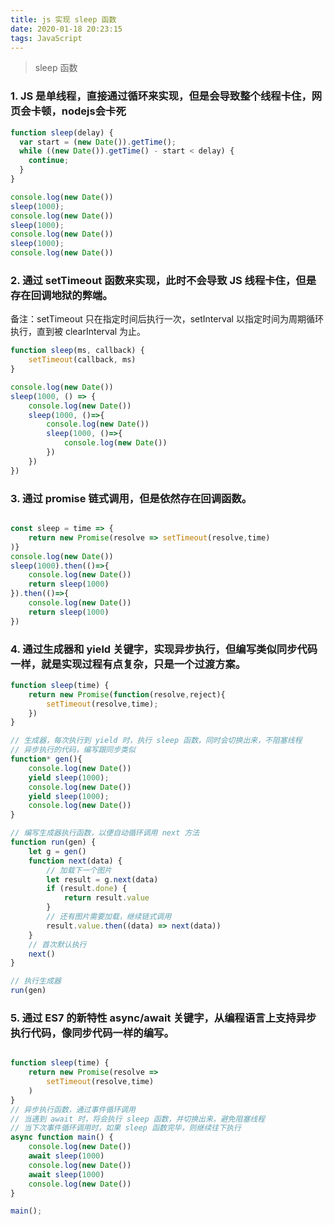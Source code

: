 ```yaml
---
title: js 实现 sleep 函数
date: 2020-01-18 20:23:15
tags: JavaScript
---
```


> sleep 函数

<!-- more -->

### 1. JS 是单线程，直接通过循环来实现，但是会导致整个线程卡住，网页会卡顿，nodejs会卡死

```js
function sleep(delay) {
  var start = (new Date()).getTime();
  while ((new Date()).getTime() - start < delay) {
    continue;
  }
}

console.log(new Date())
sleep(1000);
console.log(new Date())
sleep(1000);
console.log(new Date())
sleep(1000);
console.log(new Date())

```


### 2. 通过 setTimeout 函数来实现，此时不会导致 JS 线程卡住，但是存在回调地狱的弊端。
备注：setTimeout 只在指定时间后执行一次，setInterval 以指定时间为周期循环执行，直到被 clearInterval 为止。

```js
function sleep(ms, callback) {
    setTimeout(callback, ms)
}

console.log(new Date())
sleep(1000, () => {
    console.log(new Date())
    sleep(1000, ()=>{
        console.log(new Date())
        sleep(1000, ()=>{
            console.log(new Date())
        })
    })
})
```


### 3. 通过 promise 链式调用，但是依然存在回调函数。

```js

const sleep = time => {
    return new Promise(resolve => setTimeout(resolve,time)
)} 
console.log(new Date())
sleep(1000).then(()=>{
    console.log(new Date())
    return sleep(1000)
}).then(()=>{
    console.log(new Date())
    return sleep(1000)
})

```


### 4. 通过生成器和 yield 关键字，实现异步执行，但编写类似同步代码一样，就是实现过程有点复杂，只是一个过渡方案。

```js
function sleep(time) {
    return new Promise(function(resolve,reject){
        setTimeout(resolve,time);
    }) 
}

// 生成器，每次执行到 yield 时，执行 sleep 函数，同时会切换出来，不阻塞线程
// 异步执行的代码，编写跟同步类似
function* gen(){
    console.log(new Date())
    yield sleep(1000);
    console.log(new Date())
    yield sleep(1000);
    console.log(new Date())
}

// 编写生成器执行函数，以便自动循环调用 next 方法
function run(gen) {
    let g = gen()
    function next(data) {
        // 加载下一个图片
        let result = g.next(data)
        if (result.done) {
            return result.value
        }
        // 还有图片需要加载，继续链式调用
        result.value.then((data) => next(data))
    }
    // 首次默认执行
    next()
}

// 执行生成器
run(gen)

```


### 5. 通过 ES7 的新特性 async/await 关键字，从编程语言上支持异步执行代码，像同步代码一样的编写。

```js

function sleep(time) {
    return new Promise(resolve =>
        setTimeout(resolve,time)
    )
}
// 异步执行函数，通过事件循环调用
// 当遇到 await 时，将会执行 sleep 函数，并切换出来，避免阻塞线程
// 当下次事件循环调用时，如果 sleep 函数完毕，则继续往下执行
async function main() {
    console.log(new Date())
    await sleep(1000)
    console.log(new Date())
    await sleep(1000)
    console.log(new Date())
}

main();

```